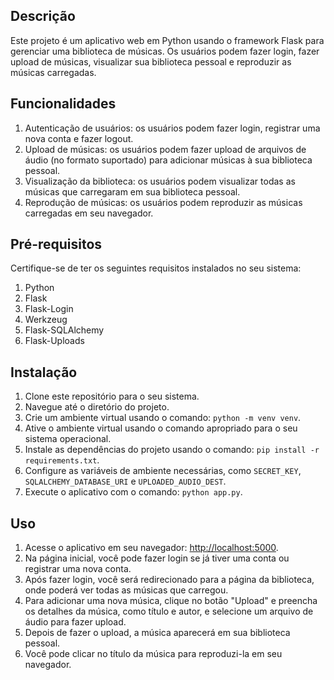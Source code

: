 ## Descrição

Este projeto é um aplicativo web em Python usando o framework Flask para gerenciar uma biblioteca de músicas. Os usuários podem fazer login, fazer upload de músicas, visualizar sua biblioteca pessoal e reproduzir as músicas carregadas.

## Funcionalidades

1. Autenticação de usuários: os usuários podem fazer login, registrar uma nova conta e fazer logout.
2. Upload de músicas: os usuários podem fazer upload de arquivos de áudio (no formato suportado) para adicionar músicas à sua biblioteca pessoal.
3. Visualização da biblioteca: os usuários podem visualizar todas as músicas que carregaram em sua biblioteca pessoal.
4. Reprodução de músicas: os usuários podem reproduzir as músicas carregadas em seu navegador.

## Pré-requisitos

Certifique-se de ter os seguintes requisitos instalados no seu sistema:

1. Python
2. Flask
3. Flask-Login
4. Werkzeug
5. Flask-SQLAlchemy
6. Flask-Uploads

## Instalação

1. Clone este repositório para o seu sistema.
2. Navegue até o diretório do projeto.
3. Crie um ambiente virtual usando o comando: `python -m venv venv`.
4. Ative o ambiente virtual usando o comando apropriado para o seu sistema operacional.
5. Instale as dependências do projeto usando o comando: `pip install -r requirements.txt`.
6. Configure as variáveis de ambiente necessárias, como `SECRET_KEY`, `SQLALCHEMY_DATABASE_URI` e `UPLOADED_AUDIO_DEST`.
7. Execute o aplicativo com o comando: `python app.py`.

## Uso

1. Acesse o aplicativo em seu navegador: [http://localhost:5000](http://localhost:5000).
2. Na página inicial, você pode fazer login se já tiver uma conta ou registrar uma nova conta.
3. Após fazer login, você será redirecionado para a página da biblioteca, onde poderá ver todas as músicas que carregou.
4. Para adicionar uma nova música, clique no botão "Upload" e preencha os detalhes da música, como título e autor, e selecione um arquivo de áudio para fazer upload.
5. Depois de fazer o upload, a música aparecerá em sua biblioteca pessoal.
6. Você pode clicar no título da música para reproduzi-la em seu navegador.
